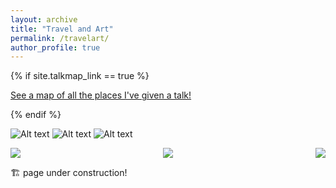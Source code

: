 ```yaml
---
layout: archive
title: "Travel and Art"
permalink: /travelart/
author_profile: true
---
```


{% if site.talkmap_link == true %}

<p style="text-decoration:underline;"><a href="/travelart.md">See a map of all the places I've given a talk!</a></p>

{% endif %}

![Alt text](/images/77.png)
![Alt text](/images/76.png)
![Alt text](/images/75.png)
<p align="center">
      <img src="/images/77.png" align="left"/>
      <img src="/images/76.png"/>
      <img src="/images/75.png" align="right"/>
</p>


🏗️ page under construction!